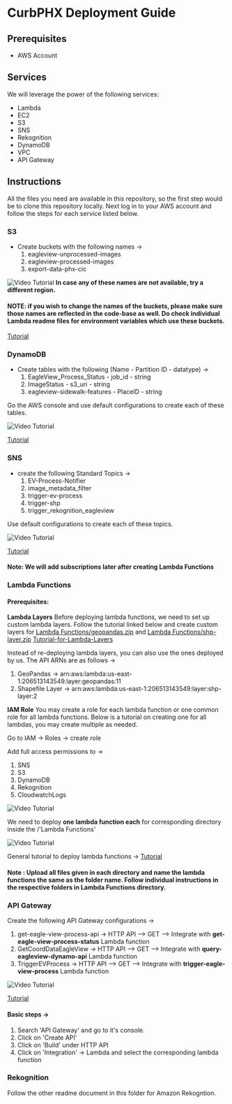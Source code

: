 # CurbPHX Deployment Guide

## Prerequisites
- AWS Account

## Services
We will leverage the power of the following services:
- Lambda
- EC2
- S3
- SNS
- Rekognition
- DynamoDB
- VPC
- API Gateway 

## Instructions

All the files you need are available in this repository, so the first step would be to clone this repository locally. Next log in to your AWS account and follow the steps for each service listed below.

### S3
- Create buckets with the following names ->
  1. eagleview-unprocessed-images
  2. eagleview-processed-images
  3. export-data-phx-cic

![Video Tutorial](../images/deployment/s3.gif)
**In case any of these names are not available, try a different region.**

#### NOTE: if you wish to change the names of the buckets, please make sure those names are reflected in the code-base as well. Do check individual Lambda readme files for **environment variables** which use these buckets.


[Tutorial](https://docs.aws.amazon.com/AmazonS3/latest/userguide/create-bucket-overview.html)


### DynamoDB
- Create tables with the following (Name - Partition ID - datatype) ->
  1. EagleView_Process_Status - job_id - string
  2. ImageStatus - s3_uri - string
  3. eagleview-sidewalk-features - PlaceID - string 

Go the AWS console and use default configurations to create each of these tables.

![Video Tutorial](../images/deployment/dynamodb.gif)

[Tutorial](https://docs.aws.amazon.com/amazondynamodb/latest/developerguide/getting-started-step-1.html)

### SNS
- create the following Standard Topics ->
  1. EV-Process-Notifier	
  2. image_metadata_filter	
  3. trigger-ev-process	
  4. trigger-shp	
  5. trigger_rekognition_eagleview

Use default configurations to create each of these topics.

![Video Tutorial](../images/deployment/sns.gif)

[Tutorial](https://docs.aws.amazon.com/sns/latest/dg/sns-getting-started.html#step-create-queue)

#### Note: We will add subscriptions later after creating Lambda Functions

### Lambda Functions
#### Prerequisites:
**Lambda Layers**
Before deploying lambda functions, we need to set up custom lambda layers. Follow the tutorial linked below and create custom layers for [Lambda Functions/geopandas.zip](Lambda%20Functions/geopandas.zip) and [Lambda Functions/shp-layer.zip](Lambda%20Functions/shp-layer.zip)
[Tutorial-for-Lambda-Layers](https://docs.aws.amazon.com/lambda/latest/dg/configuration-layers.html#configuration-layers-create)

Instead of re-deploying lambda layers, you can also use the ones deployed by us.
The API ARNs are as follows ->
  1. GeoPandas -> 	arn:aws:lambda:us-east-1:206513143549:layer:geopandas:11
  2. Shapefile Layer -> 	arn:aws:lambda:us-east-1:206513143549:layer:shp-layer:2

**IAM Role**
You may create a role for each lambda function or one common role for all lambda functions.
Below is a tutorial on creating one for all lambdas, you may create multiple as needed.

Go to IAM -> Roles -> create role

Add full access permissions to ->
1. SNS
2. S3
3. DynamoDB
4. Rekognition
5. CloudwatchLogs

![Video Tutorial](../images/deployment/iam_role.gif)

We need to deploy **one lambda function each** for corresponding directory inside the /'Lambda Functions'

![Video Tutorial](../images/deployment/lambda.gif)

General tutorial to deploy lambda functions -> [Tutorial](https://docs.aws.amazon.com/lambda/latest/dg/getting-started-create-function.html)

#### Note : Upload all files given in each directory and name the lambda functions the same as the folder name. Follow individual instructions in the respective folders in Lambda Functions directory.

### API Gateway 
Create the following API Gateway configurations ->
1. get-eagle-view-process-api -> HTTP API --> GET --> Integrate with **get-eagle-view-process-status** Lambda function
2. GetCoordDataEagleView -> HTTP API --> GET --> Integrate with **query-eagleview-dynamo-api** Lambda function
3. TriggerEVProcess -> HTTP API --> GET --> Integrate with **trigger-eagle-view-process** Lambda function

![Video Tutorial](../images/deployment/api_gateway.gif)

[Tutorial](https://docs.aws.amazon.com/apigateway/latest/developerguide/getting-started-with-lambda-integration.html)

#### Basic steps ->
1. Search 'API Gateway' and go to it's console.
2. Click on 'Create API'
3. Click on 'Build' under HTTP API
4. Click on 'Integration' -> Lambda and select the corresponding lambda function

### Rekognition
Follow the other readme document in this folder for Amazon Rekogntion.